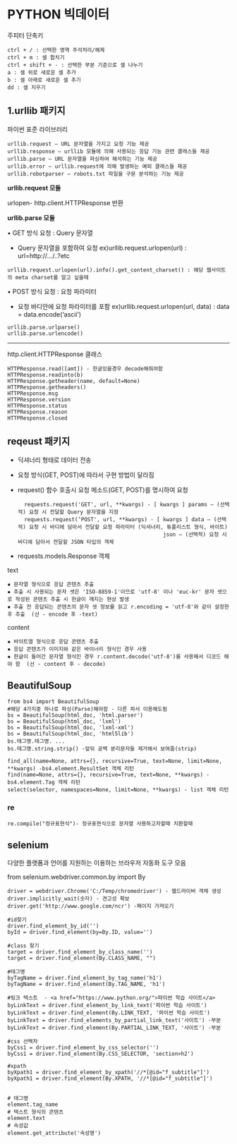 # PYTHON 빅데이터

주피터 단축키
    
    ctrl + / : 선택한 영역 주석처리/해제
    ctrl + m : 셀 합치기
    ctrl + shift + - : 선택한 부분 기준으로 셀 나누기
    a : 셀 위로 새로운 셀 추가
    b : 셀 아래로 새로운 셀 추기
    dd : 셀 지우기


## 1.urllib 패키지

파이썬 표준 라이브러리

    urllib.request — URL 문자열을 가지고 요청 기능 제공
    urllib.response — urllib 모듈에 의해 사용되는 응답 기능 관련 클래스들 제공
    urllib.parse — URL 문자열을 파싱하여 해석하는 기능 제공
    urllib.error — urllib.request에 의해 발생하는 예외 클래스들 제공
    urllib.robotparser — robots.txt 파일을 구문 분석하는 기능 제공

__urllib.request 모듈__

  urlopen- http.client.HTTPResponse 반환
  
__urllib.parse 모듈__

▪ GET 방식 요청 : Query 문자열
    
   - Query 문자열을 포함하여 요청 ex)urllib.request.urlopen(url)  : url=http://.../..?etc
   
    urllib.request.urlopen(url).info().get_content_charset() : 해당 웹사이트의 meta charset를 알고 싶을때

▪ POST 방식 요청 : 요청 파라미터

   - 요청 바디안에 요청 파라미터를 포함 ex)urllib.request.urlopen(url, data) : data = data.encode(‘ascii’)

    urllib.parse.urlparse()
    urllib.parse.urlencode()

  ***
http.client.HTTPResponse 클래스

    HTTPResponse.read([amt]) - 한글있을경우 decode해줘야함
    HTTPResponse.readinto(b)
    HTTPResponse.getheader(name, default=None)
    HTTPResponse.getheaders()
    HTTPResponse.msg
    HTTPResponse.version
    HTTPResponse.status
    HTTPResponse.reason
    HTTPResponse.closed

## reqeust 패키지
- 딕셔너리 형태로 데이터 전송
- 요청 방식(GET, POST)에 따라서 구현 방법이 달라짐
- request() 함수 호출시 요청 메소드(GET, POST)를 명시하여 요청

        requests.request('GET', url, **kwargs) - [ kwargs ] params – (선택적) 요청 시 전달할 Query 문자열을 지정
        requests.request(‘POST', url, **kwargs) - [ kwargs ] data – (선택적) 요청 시 바디에 담아서 전달할 요청 파라미터 (딕셔너리, 튜플리스트 형식, 바이트)
                                                    json – (선택적) 요청 시 바디에 담아서 전달할 JSON 타입의 객체
 - requests.models.Response  객체
 
 text
 
    ▪ 문자열 형식으로 응답 콘텐츠 추출
    ▪ 추출 시 사용되는 문자 셋은 'ISO-8859-1'이므로 'utf-8' 이나 'euc-kr' 문자 셋으로 작성된 콘텐츠 추출 시 한글이 깨지는 현상 발생
    ▪ 추출 전 응답되는 콘텐츠의 문자 셋 정보를 읽고 r.encoding = 'utf-8'와 같이 설정한 후 추출  (선 - encode 후 -text)

content

    ▪ 바이트열 형식으로 응답 콘텐츠 추출
    ▪ 응답 콘텐츠가 이미지와 같은 바이너리 형식인 경우 사용
    ▪ 한글이 들어간 문자열 형식인 경우 r.content.decode('utf-8')를 사용해서 디코드 해야 함  (선 - content 후 - decode)

## BeautifulSoup

    from bs4 import BeautifulSoup
    #해당 4가지중 하나로 파싱(Parse)해야함 - 다른 파서 이용해도됨
    bs = BeautifulSoup(html_doc, 'html.parser')
    bs = BeautifulSoup(html_doc, 'lxml')
    bs = BeautifulSoup(html_doc, 'lxml-xml')
    bs = BeautifulSoup(html_doc, 'html5lib')
    bs.태그명.태그명. ... 
    bs.태그명.string.strip() -앞뒤 공백 분리문자들 제거해서 보여줌(strip)
    
    find_all(name=None, attrs={}, recursive=True, text=None, limit=None, **kwargs) -bs4.element.ResultSet 객체 리턴
    find(name=None, attrs={}, recursive=True, text=None, **kwargs) - bs4.element.Tag 객체 리턴
    select(selector, namespaces=None, limit=None, **kwargs) - list 객체 리턴

### re
    
    re.compile("정규표현식")- 정규표현식으로 문자열 사용하고자할때 치환할때 

## selenium
다양한 플랫폼과 언어를 지원하는 이용하는 브라우저 자동화 도구 모음

from selenium.webdriver.common.by import By 

    driver = webdriver.Chrome('C:/Temp/chromedriver') - 웹드라이버 객체 생성
    driver.implicitly_wait(숫자) - 견고성 확보
    driver.get('http://www.google.com/ncr') -페이지 가져오기
    
    #id찾기
    driver.find_element_by_id('')
    byId = driver.find_element(by=By.ID, value='')
    
    #class 찾기
    target = driver.find_element_by_class_name('')
    target = driver.find_element(By.CLASS_NAME, "")
    
    #태그명
    byTagName = driver.find_element_by_tag_name('h1') 
    byTagName = driver.find_element(By.TAG_NAME, 'h1')
    
    #링크 텍스트  - <a href="https://www.python.org/">파이썬 학습 사이트</a>
    byLinkText = driver.find_element_by_link_text('파이썬 학습 사이트')
    byLinkText = driver.find_element(By.LINK_TEXT, '파이썬 학습 사이트')
    byLinkText = driver.find_elements_by_partial_link_text('사이트') -부분
    byLinkText = driver.find_element(By.PARTIAL_LINK_TEXT, '사이트') -부분
    
    #css 선택자
    byCss1 = driver.find_element_by_css_selector('') 
    byCss1 = driver.find_element(By.CSS_SELECTOR, 'section>h2')
    
    #xpath
    byXpath1 = driver.find_element_by_xpath('//*[@id="f_subtitle"]')
    byXpath1 = driver.find_element(By.XPATH, '//*[@id="f_subtitle"]')


    # 태그명
    element.tag_name
    # 텍스트 형식의 콘텐츠
    element.text
    # 속성값
    element.get_attribute('속성명')
